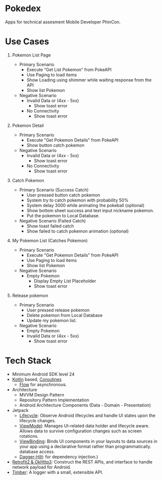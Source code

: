 # Pokedex

Apps for technical assesment Mobile Developer PhinCon.

# Use Cases
1. Pokemon List Page
    - Primary Scenario
        - Execute “Get List Pokemon” from PokeAPI
        - Use Paging to load items
        - Show Loading using shimmer while waiting response from the API
        - Show list Pokemon
    - Negative Scenario
        - Invalid Data or  (4xx - 5xx)
            - Show toast error
        - No Connectivity
            - Show toast error

2. Pokemon Detail
    - Primary Scenario
        - Execute "Get Pokemon Details" from PokeAPI
        - Show button catch pokemon
    - Negative Scenario
        - Invalid Data or  (4xx - 5xx)
            - Show toast error
        - No Connectivity
            - Show toast error

3. Catch Pokemon
    - Primary Scenario (Success Catch)
        - User pressed button catch pokemon
        - System try to catch pokemon with probability 50%
        - System delay 3000 while animating the pokeball (optional)
        - Show bottom sheet success and text input nickname pokemon.
        - Put the pokemon to Local Database.
    - Negative Scenario (Failed Catch)
        - Show toast failed catch
        - Show failed to catch pokemon animation (optional)

4. My Pokemon List (Catches Pokemon)
    - Primary Scenario
        - Execute "Get Pokemon Details" from PokeAPI
        - Use Paging to load items
        - Show list Pokemon
    - Negative Scenario
        - Empty Pokemon
            - Display Empty List Placeholder
            - Show toast error

5. Release pokemon
    - Primary Scenario
        - User pressed release pokemon
        - Delete pokemon from Local Database
        - Update my pokemon list.
    - Negative Scenario
        - Empty Pokemon
        - Invalid Data or  (4xx - 5xx)
            - Show toast error


# Tech Stack
- Minimum Android SDK level 24
- [Kotlin](https://kotlinlang.org/)
  based, [Coroutines](https://github.com/Kotlin/kotlinx.coroutines)
   + [Flow](https://kotlin.github.io/kotlinx.coroutines/kotlinx-coroutines-core/kotlinx.coroutines.flow/)
     for asynchronous.
- Architecture
   - MVVM Design Pattern
   - Repository Pattern Implementation
   - Android Architecture Components (Data - Domain - Presentation)
- Jetpack
   - [Lifecycle](https://developer.android.com/jetpack/androidx/releases/lifecycle): Observe
     Android lifecycles and handle UI states upon the lifecycle changes.
   - [ViewModel](https://developer.android.com/topic/libraries/architecture/viewmodel): Manages
     UI-related data holder and lifecycle aware. Allows data to survive
     configuration changes such as screen rotations.
   - [ViewBinding](https://developer.android.com/topic/libraries/view-binding): Binds UI components
     in your layouts to data sources in your app using a declarative format rather than
     programmatically.
     database access.
   - [Dagger-Hilt](https://dagger.dev/hilt/): for dependency injection.)
- [Retrofit2 & OkHttp3](https://github.com/square/retrofit): Construct the REST APIs, and interface
  to handle network payload for Android.
- [Timber](https://github.com/JakeWharton/timber): A logger with a small, extensible API.